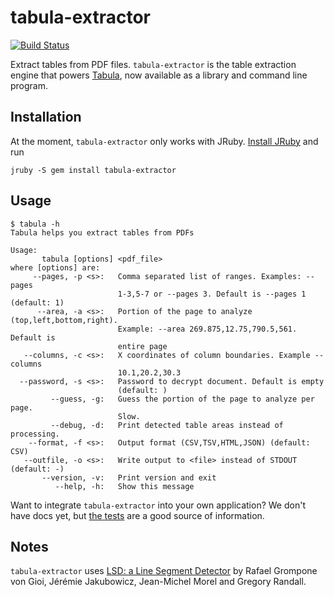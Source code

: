 tabula-extractor
================

[![Build Status](https://travis-ci.org/jazzido/tabula-extractor.png)](https://travis-ci.org/jazzido/tabula-extractor)

Extract tables from PDF files. `tabula-extractor` is the table extraction engine that powers [Tabula](http://tabula.nerdpower.org), now available as a library and command line program.

## Installation

At the moment, `tabula-extractor` only works with JRuby. [Install JRuby](http://jruby.org/getting-started) and run

``
jruby -S gem install tabula-extractor
``


## Usage

```
$ tabula -h
Tabula helps you extract tables from PDFs

Usage:
       tabula [options] <pdf_file>
where [options] are:
     --pages, -p <s>:   Comma separated list of ranges. Examples: --pages
                        1-3,5-7 or --pages 3. Default is --pages 1 (default: 1)
      --area, -a <s>:   Portion of the page to analyze (top,left,bottom,right).
                        Example: --area 269.875,12.75,790.5,561. Default is
                        entire page
   --columns, -c <s>:   X coordinates of column boundaries. Example --columns
                        10.1,20.2,30.3
  --password, -s <s>:   Password to decrypt document. Default is empty
                        (default: )
         --guess, -g:   Guess the portion of the page to analyze per page.
                        Slow.
         --debug, -d:   Print detected table areas instead of processing.
    --format, -f <s>:   Output format (CSV,TSV,HTML,JSON) (default: CSV)
   --outfile, -o <s>:   Write output to <file> instead of STDOUT (default: -)
       --version, -v:   Print version and exit
          --help, -h:   Show this message
```

Want to integrate `tabula-extractor` into your own application? We don't have docs yet, but [the tests](test/tests.rb) are a good source of information.

## Notes

`tabula-extractor` uses [LSD: a Line Segment Detector](http://www.ipol.im/pub/art/2012/gjmr-lsd/) by Rafael Grompone von Gioi, Jérémie Jakubowicz, Jean-Michel Morel and Gregory Randall.
